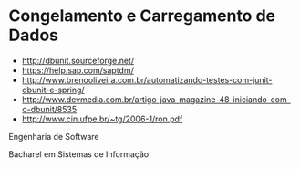 Congelamento e Carregamento de Dados
======

* http://dbunit.sourceforge.net/
* https://help.sap.com/saptdm/
* http://www.brenooliveira.com.br/automatizando-testes-com-junit-dbunit-e-spring/
* http://www.devmedia.com.br/artigo-java-magazine-48-iniciando-com-o-dbunit/8535
* http://www.cin.ufpe.br/~tg/2006-1/ron.pdf

Engenharia de Software

Bacharel em Sistemas de Informação
